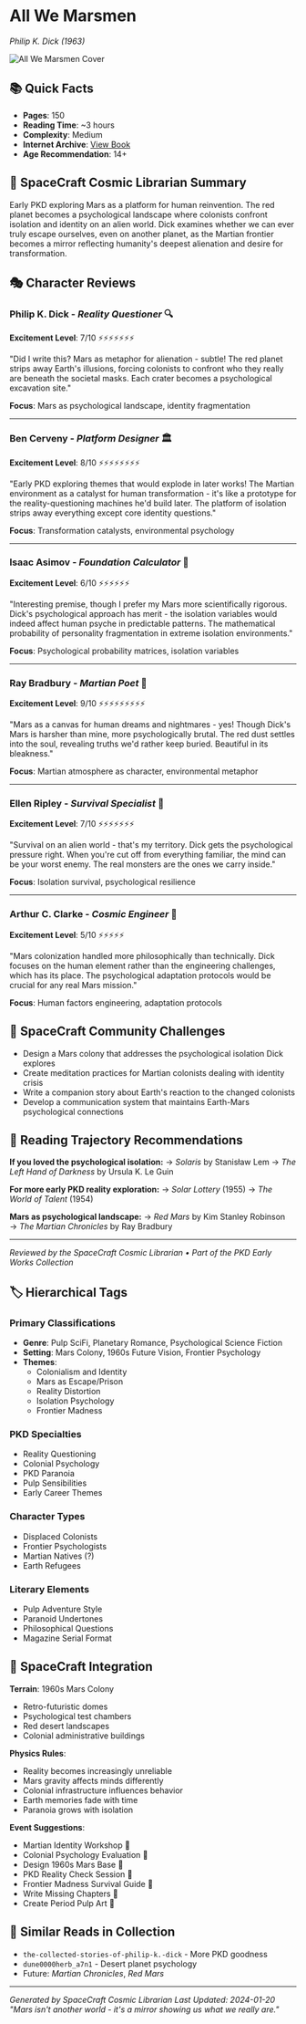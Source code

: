 # All We Marsmen
*Philip K. Dick (1963)*

![All We Marsmen Cover](AllWeMarsmen.jpg)

## 📚 Quick Facts
- **Pages**: 150
- **Reading Time**: ~3 hours
- **Complexity**: Medium
- **Internet Archive**: [View Book](http://archive.org/details/AllWeMarsmen)
- **Age Recommendation**: 14+

## 🌌 SpaceCraft Cosmic Librarian Summary

Early PKD exploring Mars as a platform for human reinvention. The red planet becomes a psychological landscape where colonists confront isolation and identity on an alien world. Dick examines whether we can ever truly escape ourselves, even on another planet, as the Martian frontier becomes a mirror reflecting humanity's deepest alienation and desire for transformation.

## 🎭 Character Reviews

### Philip K. Dick - *Reality Questioner* 🔍
**Excitement Level**: 7/10 ⚡⚡⚡⚡⚡⚡⚡

"Did I write this? Mars as metaphor for alienation - subtle! The red planet strips away Earth's illusions, forcing colonists to confront who they really are beneath the societal masks. Each crater becomes a psychological excavation site."

**Focus**: Mars as psychological landscape, identity fragmentation

---

### Ben Cerveny - *Platform Designer* 🏛️
**Excitement Level**: 8/10 ⚡⚡⚡⚡⚡⚡⚡⚡

"Early PKD exploring themes that would explode in later works! The Martian environment as a catalyst for human transformation - it's like a prototype for the reality-questioning machines he'd build later. The platform of isolation strips away everything except core identity questions."

**Focus**: Transformation catalysts, environmental psychology

---

### Isaac Asimov - *Foundation Calculator* 📐
**Excitement Level**: 6/10 ⚡⚡⚡⚡⚡⚡

"Interesting premise, though I prefer my Mars more scientifically rigorous. Dick's psychological approach has merit - the isolation variables would indeed affect human psyche in predictable patterns. The mathematical probability of personality fragmentation in extreme isolation environments."

**Focus**: Psychological probability matrices, isolation variables

---

### Ray Bradbury - *Martian Poet* 🌅
**Excitement Level**: 9/10 ⚡⚡⚡⚡⚡⚡⚡⚡⚡

"Mars as a canvas for human dreams and nightmares - yes! Though Dick's Mars is harsher than mine, more psychologically brutal. The red dust settles into the soul, revealing truths we'd rather keep buried. Beautiful in its bleakness."

**Focus**: Martian atmosphere as character, environmental metaphor

---

### Ellen Ripley - *Survival Specialist* 💪
**Excitement Level**: 7/10 ⚡⚡⚡⚡⚡⚡⚡

"Survival on an alien world - that's my territory. Dick gets the psychological pressure right. When you're cut off from everything familiar, the mind can be your worst enemy. The real monsters are the ones we carry inside."

**Focus**: Isolation survival, psychological resilience

---

### Arthur C. Clarke - *Cosmic Engineer* 🚀
**Excitement Level**: 5/10 ⚡⚡⚡⚡⚡

"Mars colonization handled more philosophically than technically. Dick focuses on the human element rather than the engineering challenges, which has its place. The psychological adaptation protocols would be crucial for any real Mars mission."

**Focus**: Human factors engineering, adaptation protocols

## 🔮 SpaceCraft Community Challenges

- Design a Mars colony that addresses the psychological isolation Dick explores
- Create meditation practices for Martian colonists dealing with identity crisis  
- Write a companion story about Earth's reaction to the changed colonists
- Develop a communication system that maintains Earth-Mars psychological connections

## 🌟 Reading Trajectory Recommendations

**If you loved the psychological isolation:**
→ *Solaris* by Stanisław Lem
→ *The Left Hand of Darkness* by Ursula K. Le Guin

**For more early PKD reality exploration:**
→ *Solar Lottery* (1955)
→ *The World of Talent* (1954)

**Mars as psychological landscape:**
→ *Red Mars* by Kim Stanley Robinson  
→ *The Martian Chronicles* by Ray Bradbury

---

*Reviewed by the SpaceCraft Cosmic Librarian • Part of the PKD Early Works Collection*

## 🏷️ Hierarchical Tags

### Primary Classifications
- **Genre**: Pulp SciFi, Planetary Romance, Psychological Science Fiction
- **Setting**: Mars Colony, 1960s Future Vision, Frontier Psychology
- **Themes**: 
  - Colonialism and Identity
  - Mars as Escape/Prison
  - Reality Distortion
  - Isolation Psychology
  - Frontier Madness

### PKD Specialties
- Reality Questioning
- Colonial Psychology
- PKD Paranoia
- Pulp Sensibilities
- Early Career Themes

### Character Types
- Displaced Colonists
- Frontier Psychologists
- Martian Natives (?)
- Earth Refugees

### Literary Elements
- Pulp Adventure Style
- Paranoid Undertones
- Philosophical Questions
- Magazine Serial Format

## 🌟 SpaceCraft Integration

**Terrain**: 1960s Mars Colony
- Retro-futuristic domes
- Psychological test chambers
- Red desert landscapes
- Colonial administrative buildings

**Physics Rules**:
- Reality becomes increasingly unreliable
- Mars gravity affects minds differently
- Colonial infrastructure influences behavior
- Earth memories fade with time
- Paranoia grows with isolation

**Event Suggestions**:
- Martian Identity Workshop 🔴
- Colonial Psychology Evaluation 🧠
- Design 1960s Mars Base 🚀
- PKD Reality Check Session 🤔
- Frontier Madness Survival Guide 📖
- Write Missing Chapters 📝
- Create Period Pulp Art 🎨

## 📖 Similar Reads in Collection
- `the-collected-stories-of-philip-k.-dick` - More PKD goodness
- `dune0000herb_a7n1` - Desert planet psychology
- Future: *Martian Chronicles*, *Red Mars*

---
*Generated by SpaceCraft Cosmic Librarian*
*Last Updated: 2024-01-20*
*"Mars isn't another world - it's a mirror showing us what we really are."* 